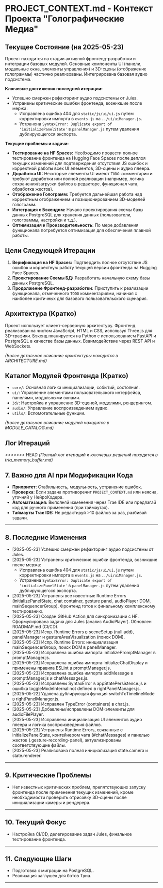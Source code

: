# PROJECT_CONTEXT.md - Контекст Проекта "Голографические Медиа"

## Текущее Состояние (на 2025-05-23)

Проект находится на стадии активной фронтенд-разработки и интеграции базовых модулей. Основные компоненты UI (панели, модальные окна, элементы управления) и 3D-сцены (отображение голограммы) частично реализованы. Интегрирована базовая аудио подсистема.

**Ключевые достижения последней итерации:**
- Успешно смержен рефакторинг аудио подсистемы от Jules.
- Устранены критические ошибки фронтенда, возникшие после мержа:
    - Исправлена ошибка 404 для `static/js/ui/ui.js` путем корректировки импорта в `events.js` на `../ui/uiManager.js`.
    - Устранена `SyntaxError: Duplicate export of 'initializePanelState'` в `panelManager.js` путем удаления дублирующегося экспорта.

**Текущие проблемы и задачи:**
- **Тестирование на HF Spaces:** Необходимо провести полное тестирование фронтенда на Hugging Face Spaces после деплоя текущих изменений для подтверждения отсутствия JS ошибок и корректной работы всех UI элементов, 3D-сцены и аудио плеера.
- **Доработка UI:** Некоторые элементы UI имеют `TODO` комментарии и требуют доработки или полной реализации (например, логика сохранения/загрузки файлов в редакторе, функционал чата, обработка жестов).
- **Отображение Голограмм:** Требуется дальнейшая работа над корректным отображением и позиционированием 3D-моделей голограмм.
- **Интеграция с Бэкендом:** Начало проектирования схемы базы данных PostgreSQL для хранения данных (пользователи, голограммы, настройки и т.д.).
- **Оптимизация и Производительность:** По мере добавления функционала потребуется оптимизация для обеспечения плавной работы.

## Цели Следующей Итерации

1.  **Верификация на HF Spaces:** Подтвердить полное отсутствие JS ошибок и корректную работу текущей версии фронтенда на Hugging Face Spaces.
2.  **Проектирование Схемы БД:** Разработать начальную схему базы данных PostgreSQL.
3.  **Продолжение Фронтенд-разработки:** Приступить к реализации функционала, отмеченного `TODO` комментариями, начиная с наиболее критичных для базового пользовательского сценария.

## Архитектура (Кратко)

Проект использует клиент-серверную архитектуру. Фронтенд реализован на чистом JavaScript, HTML и CSS, используя Three.js для 3D-графики. Бэкенд планируется на Python с использованием FastAPI и PostgreSQL в качестве базы данных. Взаимодействие через REST API и WebSockets.

*(Более детальное описание архитектуры находится в ARCHITECTURE.md)*

## Каталог Модулей Фронтенда (Кратко)

-   `core/`: Основная логика инициализации, событий, состояния.
-   `ui/`: Управление элементами пользовательского интерфейса, панелями, модальными окнами.
-   `3d/`: Настройка и управление 3D-сценой, моделями, рендерингом.
-   `audio/`: Управление воспроизведением аудио.
-   `utils/`: Вспомогательные функции.

*(Более детальное описание модулей находится в MODULE_CATALOG.md)*

## Лог Итераций

<<<<<<< HEAD
*(Полный лог итераций и ключевых решений находится в tria_memory_buffer.md)*

## 7. Важно для AI при Модификации Кода
- **Приоритет:** Стабильность, модульность, устранение ошибок.
- **Проверка:** Если задача противоречит `PROJECT_CONTEXT.md` или неясна, уточняй у НейроКодера.
- **Автоматизация:** Выполняй изменения через Trae IDE или предлагай код для ручного применения (при таймаутах).
- **Таймауты Trae IDE:** Не редактируй >10 файлов за раз, разбивай задачи.

---

## 8. Последние Изменения
- [2025-05-23] Успешно смержен рефакторинг аудио подсистемы от Jules.
- [2025-05-23] Устранены критические ошибки фронтенда, возникшие после мержа:
    - Исправлена ошибка 404 для `static/js/ui/ui.js` путем корректировки импорта в `events.js` на `../ui/uiManager.js`.
    - Устранена `SyntaxError: Duplicate export of 'initializePanelState'` в `panelManager.js` путем удаления дублирующегося экспорта.
- [2025-05-23] Устранены все известные Runtime Errors (initializePanelState, chat container, gesture panel, audioPlayer DOM, mainSequencerGroup). Фронтенд готов к финальному комплексному тестированию.
- [2025-05-23] Создан GitHub Action для синхронизации с HF. Сформулирована задача для Jules (анализ AudioPlayer). Обновлен ROADMAP.md (CI/CD).
- [2025-05-23] Испр. Runtime Errors в sceneSetup (null.add), panelManager и gestureAreaVisualization (поиск DOM).
- [2025-05-23] Испр. Runtime Errors: инициализация mainSequencerGroup, поиск DOM в panelManager.
- [2025-05-23] Исправлена ошибка импорта initializePromptManager в promptManager.js.
- [2025-05-23] Исправлена ошибка импорта initializeChatDisplay и применены правила ESLint в promptManager.js.
- [2025-05-23] Исправлена ошибка импорта addMessage в promptManager.js и chatMessages.js.
- [2025-05-23] Исправлены SyntaxError в appStatePersistence.js и ошибка toggleModeInternal not defined в rightPanelManager.js.
- [2025-05-22] Удалена дублирующая функция switchToTimelineMode в rightPanelManager.js.
- [2025-05-23] Исправлен TypeError (containers) в chat.js.
- [2025-05-23] Добавлены/исправлены DOM-элементы для audioFilePlayer.
- [2025-05-23] Исправлена инициализация UI элементов аудио плеера и логика воспроизведения файлов.
- [2025-05-23] Устранены Runtime Errors, связанные с initializePanelState, контейнером чата (#chatMessages) и панелью жестов (.gesture-recording-panel), актуализированы соответствующие файлы.
- [2025-05-23] Реализована полная инициализация state.camera и state.renderer.

---

## 9. Критические Проблемы
- Нет известных критических проблем, препятствующих запуску фронтенда после применения текущих изменений, кроме необходимости проверить отрисовку 3D-сцены после инициализации камеры и рендерера.

---

## 10. Текущий Фокус
- Настройка CI/CD, делегирование задач Jules, финальное тестирование фронтенда.

---

## 11. Следующие Шаги
- Подготовка к миграции на PostgreSQL.
- Реализация заглушек для ботов Триа.

---